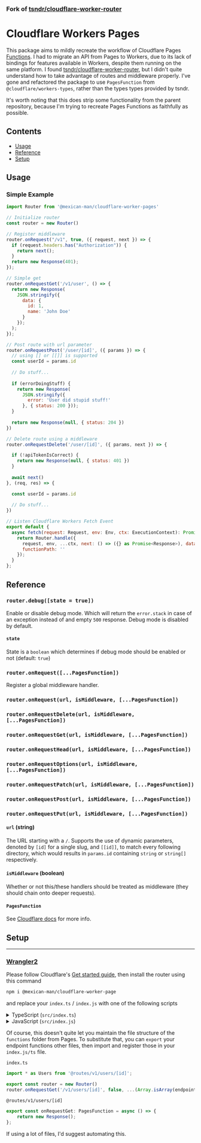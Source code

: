 ### Fork of [tsndr/cloudflare-worker-router](https://github.com/tsndr/cloudflare-worker-router)

# Cloudflare Workers Pages

This package aims to mildly recreate the workflow of Cloudflare Pages [Functions](https://developers.cloudflare.com/pages/platform/functions/). I had to migrate an API from Pages to Workers, due to its lack of bindings for features available in Workers, despite them running on the same platform. I found [tsndr/cloudflare-worker-router](https://github.com/tsndr/cloudflare-worker-router), but I didn't quite understand how to take advantage of routes and middleware properly. I've gone and refactored the package to use `PagesFunction` from `@cloudflare/workers-types`, rather than the types types provided by tsndr.

It's worth noting that this does strip some functionality from the parent repository, because I'm trying to recreate Pages Functions as faithfully as possible.



## Contents

- [Usage](#usage)
- [Reference](#reference)
- [Setup](#setup)


## Usage

### Simple Example

```javascript
import Router from '@mexican-man/cloudflare-worker-pages'

// Initialize router
const router = new Router()

// Register middleware
router.onRequest("/v1", true, ({ request, next }) => {
  if (request.headers.has("Authorization")) {
    return next();
  }
  return new Response(401);
});

// Simple get
router.onRequestGet('/v1/user', () => {
  return new Response(
    JSON.stringify({
      data: {
        id: 1,
        name: 'John Doe'
      }
    });
  );
});

// Post route with url parameter
router.onRequestPost('/user/[id]', ({ params }) => {
  // using [] or [[]] is supported 
  const userId = params.id
  
  // Do stuff...
  
  if (errorDoingStuff) {
    return new Response(
      JSON.stringify({
        error: 'User did stupid stuff!'
      }, { status: 200 }));
  }
  
  return new Response(null, { status: 204 })
})

// Delete route using a middleware
router.onRequestDelete('/user/[id]', ({ params, next }) => {

  if (!apiTokenIsCorrect) {
    return new Response(null, { status: 401 })
  }
  
  await next()
}, (req, res) => {

  const userId = params.id
  
  // Do stuff...
})

// Listen Cloudflare Workers Fetch Event
export default {
  async fetch(request: Request, env: Env, ctx: ExecutionContext): Promise<Response> {
    return Router.handle({
      request, env, ...ctx, next: () => ({} as Promise<Response>), data: {}, params: {},
      functionPath: ''
    });
  }
};
```


## Reference

### `router.debug([state = true])`

Enable or disable debug mode. Which will return the `error.stack` in case of an exception instead of and empty `500` response. Debug mode is disabled by default.


#### `state`
State is a `boolean` which determines if debug mode should be enabled or not (default: `true`)


### `router.onRequest([...PagesFunction])`

Register a global middleware handler.


### `router.onRequest(url, isMiddleware, [...PagesFunction])`
### `router.onRequestDelete(url, isMiddleware,  [...PagesFunction])`
### `router.onRequestGet(url, isMiddleware, [...PagesFunction])`
### `router.onRequestHead(url, isMiddleware, [...PagesFunction])`
### `router.onRequestOptions(url, isMiddleware, [...PagesFunction])`
### `router.onRequestPatch(url, isMiddleware, [...PagesFunction])`
### `router.onRequestPost(url, isMiddleware, [...PagesFunction])`
### `router.onRequestPut(url, isMiddleware, [...PagesFunction])`

#### `url` (string)

The URL starting with a `/`.
Supports the use of dynamic parameters, denoted by `[id]` for a single slug, and `[[id]]`, to match every following directory, which would results in `params.id` containing `string` or `string[]` respectively.

#### `isMiddleware` (boolean)
Whether or not this/these handlers should be treated as middleware (they should chain onto deeper requests).

#### `PagesFunction`
See [Cloudflare docs](https://developers.cloudflare.com/pages/platform/functions/#using-typescript) for more info.

## Setup

---

### **[Wrangler2](https://github.com/cloudflare/wrangler2#readme)**

Please follow Cloudflare's [Get started guide](https://developers.cloudflare.com/workers/get-started/guide/), then install the router using this command

```bash
npm i @mexican-man/cloudflare-worker-page
```

and replace your `index.ts` / `index.js` with one of the following scripts

<details>
<summary>TypeScript (<code>src/index.ts</code>)</summary>

```typescript
import Router from '@tsndr/cloudflare-worker-router'

export interface Env {
  // Example binding to KV. Learn more at https://developers.cloudflare.com/workers/runtime-apis/kv/
  // MY_KV_NAMESPACE: KVNamespace;
  //
  // Example binding to Durable Object. Learn more at https://developers.cloudflare.com/workers/runtime-apis/durable-objects/
  // MY_DURABLE_OBJECT: DurableObjectNamespace;
  //
  // Example binding to R2. Learn more at https://developers.cloudflare.com/workers/runtime-apis/r2/
  // MY_BUCKET: R2Bucket;
  ASSETS: { fetch: typeof fetch; };
}

const router = new Router()

// TODO: add your routes here

export default {
  async fetch(request: Request, env: Env, ctx: ExecutionContext): Promise<Response> {
    return Router.handle({
      request, env, ...ctx, next: () => ({} as Promise<Response>), data: {}, params: {},
      functionPath: ''
    });
  }
};
```
</details>

<details>
<summary>JavaScript (<code>src/index.js</code>)</summary>

```javascript
import Router from '@tsndr/cloudflare-worker-router'

const router = new Router()

// TODO: add your routes here

export default {
  async fetch(request, env, ctx) {
    return Router.handle({
      request, env, ...ctx, next: () => ({}), data: {}, params: {},
      functionPath: ''
    });
  }
};
```
</details>

Of course, this doesn't quite let you maintain the file structure of the `functions` folder from Pages. To substitute that, you can `export` your endpoint functions other files, then import and register those in your `index.js/ts` file.

`index.ts`
```ts
import * as Users from '@routes/v1/users/[id]';

export const router = new Router()
router.onRequestGet('/v1/users/[id]', false, ...(Array.isArray(endpoint) ? endpoint : [endpoint]))
```

`@routes/v1/users/[id]`
```ts
export const onRequestGet: PagesFunction = async () => {
    return new Response();
};
```

If using a lot of files, I'd suggest automating this.